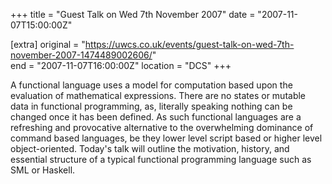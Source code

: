 +++
title = "Guest Talk on Wed 7th November 2007"
date = "2007-11-07T15:00:00Z"

[extra]
original = "https://uwcs.co.uk/events/guest-talk-on-wed-7th-november-2007-1474489002606/"    
end = "2007-11-07T16:00:00Z"
location = "DCS"
+++

A functional language uses a model for computation based upon the evaluation of mathematical expressions. There are no states or mutable data in functional programming, as, literally speaking nothing can be changed once it has been defined. As such functional languages are a refreshing and provocative alternative to the overwhelming dominance of command based languages, be they lower level script based or higher level object-oriented. Today's talk will outline the motivation, history, and essential structure of a typical functional programming language such as SML or Haskell.

